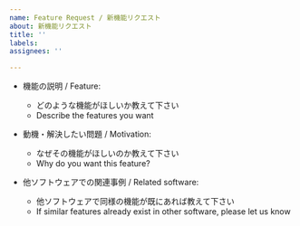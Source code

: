 ```yaml
---
name: Feature Request / 新機能リクエスト
about: 新機能リクエスト
title: ''
labels:
assignees: ''

---
```


- 機能の説明 / Feature:
    - どのような機能がほしいか教えて下さい
    - Describe the features you want

- 動機・解決したい問題 / Motivation:
    - なぜその機能がほしいのか教えて下さい
    - Why do you want this feature?

- 他ソフトウェアでの関連事例 / Related software:
    - 他ソフトウェアで同様の機能が既にあれば教えて下さい
    - If similar features already exist in other software, please let us know
